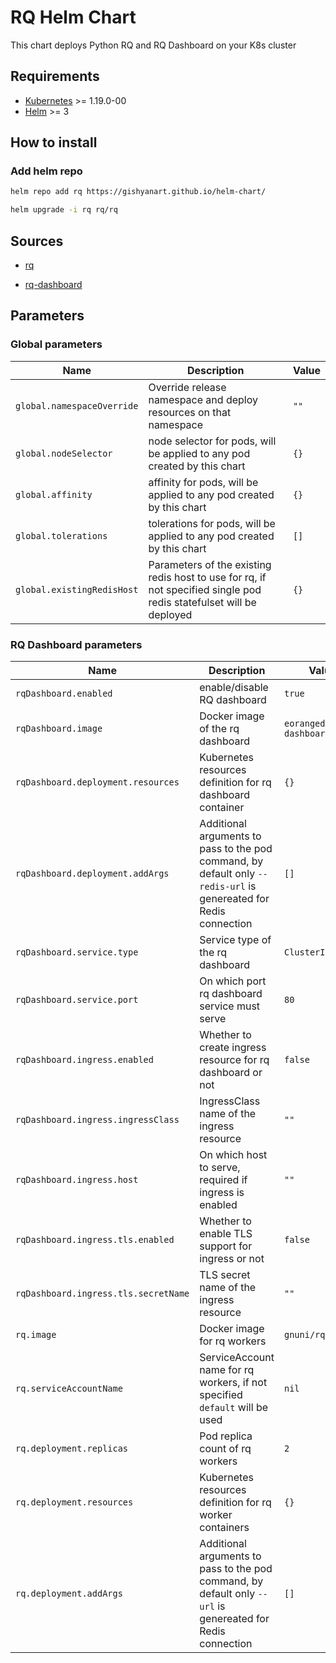 # RQ Helm Chart

This chart deploys Python RQ and RQ Dashboard on your K8s cluster

## Requirements

* [Kubernetes](https://kubernetes.io/) >= 1.19.0-00
* [Helm](https://helm.sh/) >= 3

## How to install

### Add helm repo

```bash
helm repo add rq https://gishyanart.github.io/helm-chart/
```

```bash
helm upgrade -i rq rq/rq
```

## Sources

* [rq](https://github.com/rq/rq)

* [rq-dashboard](https://github.com/Parallels/rq-dashboard)

## Parameters

### Global parameters

| Name                       | Description                                                                                                         | Value |
| -------------------------- | ------------------------------------------------------------------------------------------------------------------- | ----- |
| `global.namespaceOverride` | Override release namespace and deploy resources on that namespace                                                   | `""`  |
| `global.nodeSelector`      | node selector for pods, will be applied to any pod created by this chart                                            | `{}`  |
| `global.affinity`          | affinity for pods, will be applied to any pod created by this chart                                                 | `{}`  |
| `global.tolerations`       | tolerations for pods, will be applied to any pod created by this chart                                              | `[]`  |
| `global.existingRedisHost` | Parameters of the existing redis host to use for rq, if not specified single pod redis statefulset will be deployed | `{}`  |

### RQ Dashboard parameters

| Name                                 | Description                                                                                                       | Value                   |
| ------------------------------------ | ----------------------------------------------------------------------------------------------------------------- | ----------------------- |
| `rqDashboard.enabled`                | enable/disable RQ dashboard                                                                                       | `true`                  |
| `rqDashboard.image`                  | Docker image of the rq dashboard                                                                                  | `eoranged/rq-dashboard` |
| `rqDashboard.deployment.resources`   | Kubernetes resources definition for rq dashboard container                                                        | `{}`                    |
| `rqDashboard.deployment.addArgs`     | Additional arguments to pass to the pod command, by default only `--redis-url` is genereated for Redis connection | `[]`                    |
| `rqDashboard.service.type`           | Service type of the rq dashboard                                                                                  | `ClusterIP`             |
| `rqDashboard.service.port`           | On which port rq dashboard service must serve                                                                     | `80`                    |
| `rqDashboard.ingress.enabled`        | Whether to create ingress resource for rq dashboard or not                                                        | `false`                 |
| `rqDashboard.ingress.ingressClass`   | IngressClass name of the ingress resource                                                                         | `""`                    |
| `rqDashboard.ingress.host`           | On which host to serve, required if ingress is enabled                                                            | `""`                    |
| `rqDashboard.ingress.tls.enabled`    | Whether to enable TLS support for ingress or not                                                                  | `false`                 |
| `rqDashboard.ingress.tls.secretName` | TLS secret name of the ingress resource                                                                           | `""`                    |
| `rq.image`                           | Docker image for rq workers                                                                                       | `gnuni/rq:1.12.0`       |
| `rq.serviceAccountName`              | ServiceAccount name for rq workers, if not specified `default` will be used                                       | `nil`                   |
| `rq.deployment.replicas`             | Pod replica count of rq workers                                                                                   | `2`                     |
| `rq.deployment.resources`            | Kubernetes resources definition for rq worker containers                                                          | `{}`                    |
| `rq.deployment.addArgs`              | Additional arguments to pass to the pod command, by default only `--url` is genereated for Redis connection       | `[]`                    |
